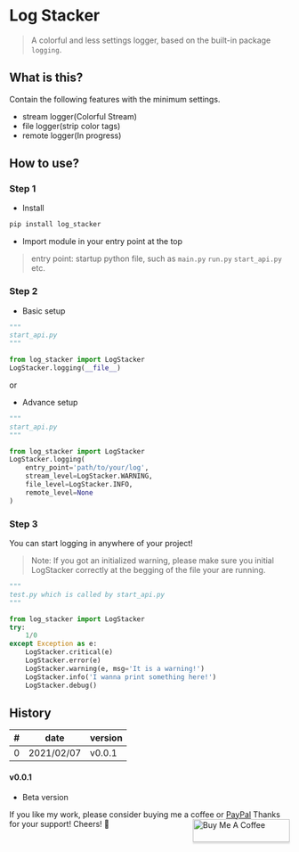 # Log Stacker
> A colorful and less settings logger, based on the built-in package `logging`.

## What is this?
Contain the following features with the minimum settings.
+ stream logger(Colorful Stream)
+ file logger(strip color tags)
+ remote logger(In progress)

## How to use?
### Step 1
- Install
```bash
pip install log_stacker
```

- Import module in your entry point at the top
>entry point: startup python file, such as `main.py` `run.py` `start_api.py` etc.
### Step 2
- Basic setup
``` python
"""
start_api.py
"""

from log_stacker import LogStacker
LogStacker.logging(__file__)
```

or

- Advance setup
``` python
"""
start_api.py
"""

from log_stacker import LogStacker
LogStacker.logging(
    entry_point='path/to/your/log',
    stream_level=LogStacker.WARNING,
    file_level=LogStacker.INFO,
    remote_level=None
)
```

### Step 3
You can start logging in anywhere of your project!
>Note: If you got an initialized warning,
>please make sure you initial LogStacker correctly at the begging of the file your are running.

```python
"""
test.py which is called by start_api.py
"""

from log_stacker import LogStacker
try:
    1/0
except Exception as e:
    LogStacker.critical(e)
    LogStacker.error(e)
    LogStacker.warning(e, msg='It is a warning!')
    LogStacker.info('I wanna print something here!')
    LogStacker.debug()
```

## History
|#|      date|version|
|-|----------|-------|
|0|2021/02/07| v0.0.1|

#### v0.0.1
- Beta version

If you like my work, please consider buying me a coffee or [PayPal](https://paypal.me/RonDevStudio?locale.x=zh_TW)
Thanks for your support! Cheers! 🎉
<a href="https://www.buymeacoffee.com/ronchang" target="_blank"><img src="https://www.buymeacoffee.com/assets/img/custom_images/orange_img.png" alt="Buy Me A Coffee" style="height: 41px !important;width: 174px !important;box-shadow: 0px 3px 2px 0px rgba(190, 190, 190, 0.5) !important;-webkit-box-shadow: 0px 3px 2px 0px rgba(190, 190, 190, 0.5) !important;" align="right"></a>
